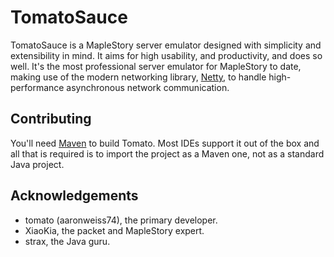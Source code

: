 # TomatoSauce #
TomatoSauce is a MapleStory server emulator designed with simplicity and extensibility in mind. It aims for high usability, and productivity, and does so well. It's the most professional server emulator for MapleStory to date, making use of the modern networking library, [Netty](http://www.netty.io/), to handle high-performance asynchronous network communication.

## Contributing ##
You'll need [Maven](http://maven.apache.org/) to build Tomato. Most IDEs
support it out of the box and all that is required is to import the
project as a Maven one, not as a standard Java project.

## Acknowledgements ##
* tomato (aaronweiss74), the primary developer.
* XiaoKia, the packet and MapleStory expert.
* strax, the Java guru.
